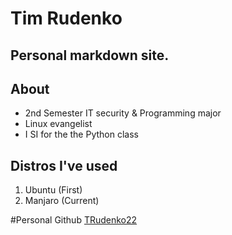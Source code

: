 # Tim Rudenko
## Personal markdown site.

## About
- 2nd Semester IT security & Programming major 
- Linux evangelist
- I SI for the the Python class 

## Distros I've used 
1. Ubuntu (First)
2. Manjaro (Current)

#Personal Github
[TRudenko22](https://github.com/TRudenko22)
